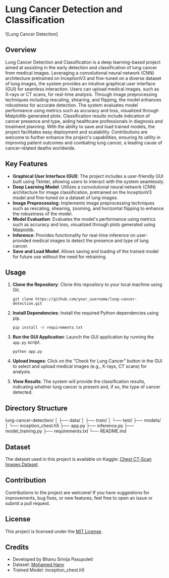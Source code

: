 # Lung Cancer Detection and Classification

![Lung Cancer Detection]

## Overview
Lung Cancer Detection and Classification is a deep learning-based project aimed at assisting in the early detection and classification of lung cancer from medical images. Leveraging a convolutional neural network (CNN) architecture pretrained on InceptionV3 and fine-tuned on a diverse dataset of lung images, the system provides an intuitive graphical user interface (GUI) for seamless interaction. Users can upload medical images, such as X-rays or CT scans, for real-time analysis. Through image preprocessing techniques including rescaling, shearing, and flipping, the model enhances robustness for accurate detection. The system evaluates model performance using metrics such as accuracy and loss, visualized through Matplotlib-generated plots. Classification results include indication of cancer presence and type, aiding healthcare professionals in diagnosis and treatment planning. With the ability to save and load trained models, the project facilitates easy deployment and scalability. Contributions are welcome to further enhance the project's capabilities, ensuring its utility in improving patient outcomes and combating lung cancer, a leading cause of cancer-related deaths worldwide.

## Key Features
- **Graphical User Interface (GUI)**: The project includes a user-friendly GUI built using Tkinter, allowing users to interact with the system seamlessly.
- **Deep Learning Model**: Utilizes a convolutional neural network (CNN) architecture for image classification, pretrained on the InceptionV3 model and fine-tuned on a dataset of lung images.
- **Image Preprocessing**: Implements image preprocessing techniques such as rescaling, shearing, zooming, and horizontal flipping to enhance the robustness of the model.
- **Model Evaluation**: Evaluates the model's performance using metrics such as accuracy and loss, visualized through plots generated using Matplotlib.
- **Inference**: Provides functionality for real-time inference on user-provided medical images to detect the presence and type of lung cancer.
- **Save and Load Model**: Allows saving and loading of the trained model for future use without the need for retraining.

## Usage
1. **Clone the Repository**: Clone this repository to your local machine using Git.
    ```
    git clone https://github.com/your_username/lung-cancer-detection.git
    ```

2. **Install Dependencies**: Install the required Python dependencies using pip.
    ```
    pip install -r requirements.txt
    ```

3. **Run the GUI Application**: Launch the GUI application by running the `app.py` script.
    ```
    python app.py
    ```

4. **Upload Images**: Click on the "Check for Lung Cancer" button in the GUI to select and upload medical images (e.g., X-rays, CT scans) for analysis.

5. **View Results**: The system will provide the classification results, indicating whether lung cancer is present and, if so, the type of cancer detected.

## Directory Structure
lung-cancer-detection/
│
├── data/
│ ├── train/
│ └── test/
├── models/
│ └── inception_chest.h5
├── app.py
├── inference.py
├── model_training.py
├── requirements.txt
└── README.md


## Dataset
The dataset used in this project is available on Kaggle: [Chest CT-Scan Images Dataset](https://www.kaggle.com/datasets/mohamedhanyyy/chest-ctscan-images).

## Contribution
Contributions to the project are welcome! If you have suggestions for improvements, bug fixes, or new features, feel free to open an issue or submit a pull request.

## License
This project is licensed under the [MIT License](LICENSE).

## Credits
- Developed by Bhanu Srinija Pasupuleti
- Dataset: [Mohamed Hany](https://www.kaggle.com/mohamedhanyyy)
- Trained Model: inception_chest.h5
